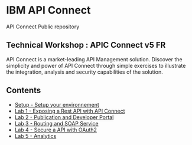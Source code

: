 # IBM API Connect
API Connect Public repository


## Technical Workshop : APIC Connect v5  FR

API Connect is a market-leading API Management solution. Discover the simplicity and power of API Connect through simple exercises to illustrate the integration, analysis and security capabilities of the solution.

## Contents

+ [Setup - Setup your environnement](./labs/envSetup.md)
+ [Lab 1 - Exposing a Rest API with API Connect](./labs/lab01.md)
+ [Lab 2 - Publication and Developer Portal](./labs/lab02.md)
+ [Lab 3 - Routing and SOAP Service](./labs/lab03.md)
+ [Lab 4 - Secure a API with OAuth2](./labs/lab04.md)
+ [Lab 5 - Analytics](./labs/lab05.md)

